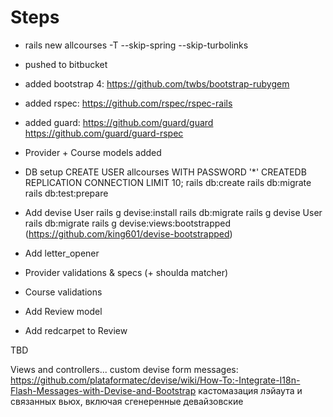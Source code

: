 # Steps

* rails new allcourses -T --skip-spring --skip-turbolinks
* pushed to bitbucket
* added bootstrap 4: https://github.com/twbs/bootstrap-rubygem
* added rspec: https://github.com/rspec/rspec-rails
* added guard: https://github.com/guard/guard https://github.com/guard/guard-rspec
* Provider + Course models added
* DB setup
  CREATE USER allcourses WITH PASSWORD '*' CREATEDB REPLICATION CONNECTION LIMIT 10;
  rails db:create
  rails db:migrate
  rails db:test:prepare
* Add devise User
  rails g devise:install
  rails db:migrate
  rails g devise User
  rails db:migrate
  rails g devise:views:bootstrapped (https://github.com/king601/devise-bootstrapped)
* Add letter_opener
  
* Provider validations & specs (+ shoulda matcher)
* Course validations
* Add Review model
* Add redcarpet to Review

TBD

Views and controllers...
  custom devise form messages:
    https://github.com/plataformatec/devise/wiki/How-To:-Integrate-I18n-Flash-Messages-with-Devise-and-Bootstrap
    кастомазация лэйаута и связанных вьюх, включая сгенеренные девайзовские
